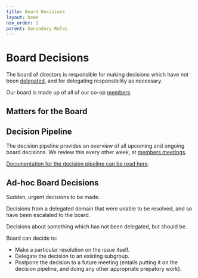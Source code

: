 ```yaml
---
title: Board Decisions
layout: home
nav_order: 1
parent: Secondary Rules
---
```


# Board Decisions

The board of directors is responsible for making decisions which have not been [delegated](delegation), and for delegating responsibility as necessary.

Our board is made up of all of our co-op [members](membership).

## Matters for the Board

## Decision Pipeline

The decision pipeline provides an overview of all upcoming and ongoing board decisions. We review this every other week, at [members meetings](directorsmeetings#members-meetings). 

[Documentation for the decision pipeline can be read here](https://decision-pipeline.readthedocs.io/en/latest/).

## Ad-hoc Board Decisions

Sudden, urgent decisions to be made.

Decisions from a delegated domain that were unable to be resolved, and so have been escalated to the board.

Decisions about something which has not been delegated, but should be.

Board can decide to:

* Make a particular resolution on the issue itself.
* Delegate the decision to an existing subgroup.
* Postpone the decision to a future meeting (entails putting it on the decision pipeline, and doing any other appropriate prepatory work).